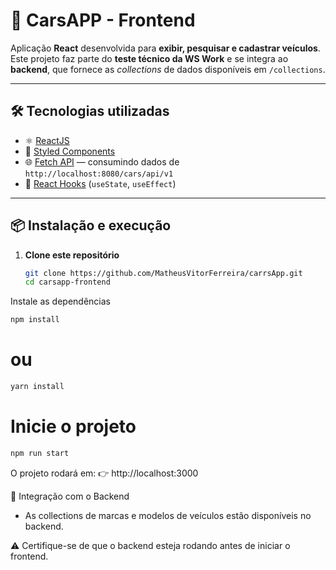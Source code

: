 # 🚗 CarsAPP - Frontend

Aplicação **React** desenvolvida para **exibir, pesquisar e cadastrar veículos**.  
Este projeto faz parte do **teste técnico da WS Work** e se integra ao **backend**, que fornece as *collections* de dados disponíveis em `/collections`.

---

## 🛠️ Tecnologias utilizadas

- ⚛️ [ReactJS](https://react.dev/)  
- 💅 [Styled Components](https://styled-components.com/)  
- 🌐 [Fetch API](https://developer.mozilla.org/en-US/docs/Web/API/Fetch_API) — consumindo dados de `http://localhost:8080/cars/api/v1`  
- 🔄 [React Hooks](https://react.dev/reference/react) (`useState`, `useEffect`)  

---

## 📦 Instalação e execução

1. **Clone este repositório**  
   ```bash
   git clone https://github.com/MatheusVitorFerreira/carrsApp.git
   cd carsapp-frontend
Instale as dependências

```bash
npm install
```
# ou
```bash
yarn install
```
# Inicie o projeto
```bash
npm run start
```

O projeto rodará em:
👉 http://localhost:3000

📂 Integração com o Backend
- As collections de marcas e modelos de veículos estão disponíveis no backend.

⚠️ Certifique-se de que o backend esteja rodando antes de iniciar o frontend.

